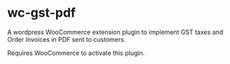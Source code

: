 # wc-gst-pdf
A wordpress WooCommerce extension plugin to implement GST taxes and Order Invoices in PDF sent to customers.

Requires WooCommerce to activate this plugin.